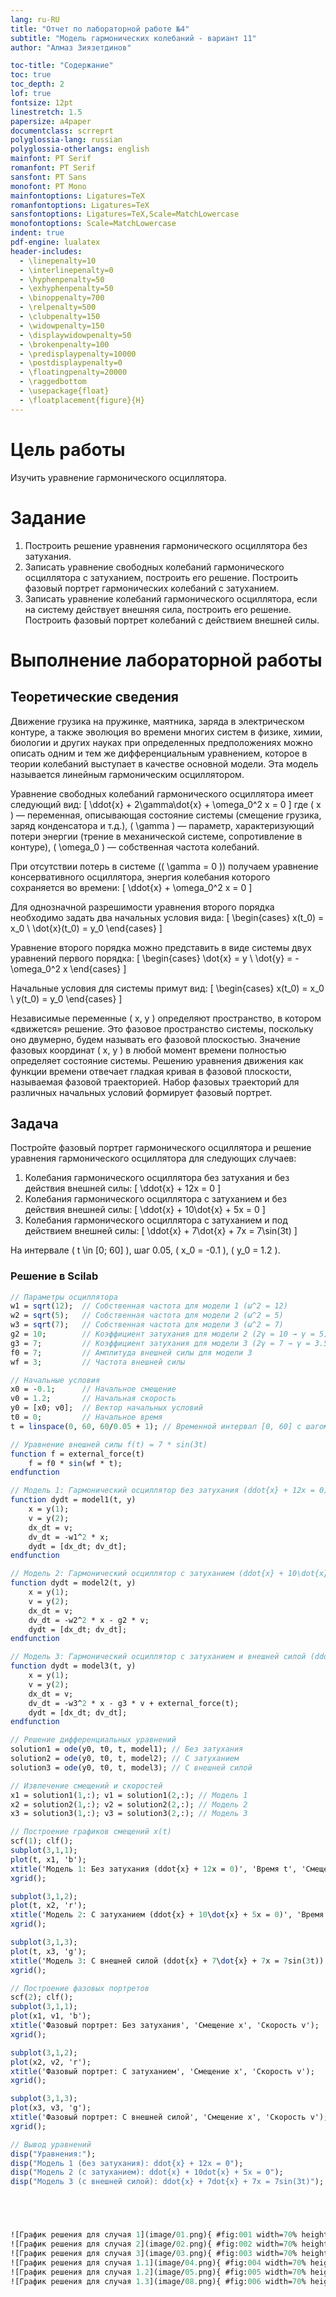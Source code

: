 ```yaml
---
lang: ru-RU
title: "Отчет по лабораторной работе №4"
subtitle: "Модель гармонических колебаний - вариант 11"
author: "Алмаз Зиязетдинов"

toc-title: "Содержание"
toc: true
toc_depth: 2
lof: true
fontsize: 12pt
linestretch: 1.5
papersize: a4paper
documentclass: scrreprt
polyglossia-lang: russian
polyglossia-otherlangs: english
mainfont: PT Serif
romanfont: PT Serif
sansfont: PT Sans
monofont: PT Mono
mainfontoptions: Ligatures=TeX
romanfontoptions: Ligatures=TeX
sansfontoptions: Ligatures=TeX,Scale=MatchLowercase
monofontoptions: Scale=MatchLowercase
indent: true
pdf-engine: lualatex
header-includes:
  - \linepenalty=10
  - \interlinepenalty=0
  - \hyphenpenalty=50
  - \exhyphenpenalty=50
  - \binoppenalty=700
  - \relpenalty=500
  - \clubpenalty=150
  - \widowpenalty=150
  - \displaywidowpenalty=50
  - \brokenpenalty=100
  - \predisplaypenalty=10000
  - \postdisplaypenalty=0
  - \floatingpenalty=20000
  - \raggedbottom
  - \usepackage{float}
  - \floatplacement{figure}{H}
---
```


# Цель работы

Изучить уравнение гармонического осциллятора.

# Задание

1. Построить решение уравнения гармонического осциллятора без затухания.
2. Записать уравнение свободных колебаний гармонического осциллятора с затуханием, построить его решение. Построить фазовый портрет гармонических колебаний с затуханием.
3. Записать уравнение колебаний гармонического осциллятора, если на систему действует внешняя сила, построить его решение. Построить фазовый портрет колебаний с действием внешней силы.

# Выполнение лабораторной работы

## Теоретические сведения

Движение грузика на пружинке, маятника, заряда в электрическом контуре, а также эволюция во времени многих систем в физике, химии, биологии и других науках при определенных предположениях можно описать одним и тем же дифференциальным уравнением, которое в теории колебаний выступает в качестве основной модели. Эта модель называется линейным гармоническим осциллятором.

Уравнение свободных колебаний гармонического осциллятора имеет следующий вид:
\[
\ddot{x} + 2\gamma\dot{x} + \omega_0^2 x = 0
\]
где \( x \) — переменная, описывающая состояние системы (смещение грузика, заряд конденсатора и т.д.), \( \gamma \) — параметр, характеризующий потери энергии (трение в механической системе, сопротивление в контуре), \( \omega_0 \) — собственная частота колебаний.

При отсутствии потерь в системе (\( \gamma = 0 \)) получаем уравнение консервативного осциллятора, энергия колебания которого сохраняется во времени:
\[
\ddot{x} + \omega_0^2 x = 0
\]

Для однозначной разрешимости уравнения второго порядка необходимо задать два начальных условия вида:
\[
\begin{cases}
x(t_0) = x_0 \\
\dot{x}(t_0) = y_0
\end{cases}
\]

Уравнение второго порядка можно представить в виде системы двух уравнений первого порядка:
\[
\begin{cases}
\dot{x} = y \\
\dot{y} = -\omega_0^2 x
\end{cases}
\]

Начальные условия для системы примут вид:
\[
\begin{cases}
x(t_0) = x_0 \\
y(t_0) = y_0
\end{cases}
\]

Независимые переменные \( x, y \) определяют пространство, в котором «движется» решение. Это фазовое пространство системы, поскольку оно двумерно, будем называть его фазовой плоскостью. Значение фазовых координат \( x, y \) в любой момент времени полностью определяет состояние системы. Решению уравнения движения как функции времени отвечает гладкая кривая в фазовой плоскости, называемая фазовой траекторией. Набор фазовых траекторий для различных начальных условий формирует фазовый портрет.

## Задача

Постройте фазовый портрет гармонического осциллятора и решение уравнения гармонического осциллятора для следующих случаев:

1. Колебания гармонического осциллятора без затухания и без действия внешней силы:
\[
\ddot{x} + 12x = 0
\]
2. Колебания гармонического осциллятора с затуханием и без действия внешней силы:
\[
\ddot{x} + 10\dot{x} + 5x = 0
\]
3. Колебания гармонического осциллятора с затуханием и под действием внешней силы:
\[
\ddot{x} + 7\dot{x} + 7x = 7\sin(3t)
\]

На интервале \( t \in [0; 60] \), шаг 0.05, \( x_0 = -0.1 \), \( y_0 = 1.2 \).

### Решение в Scilab

```scilab
// Параметры осциллятора
w1 = sqrt(12);  // Собственная частота для модели 1 (ω^2 = 12)
w2 = sqrt(5);   // Собственная частота для модели 2 (ω^2 = 5)
w3 = sqrt(7);   // Собственная частота для модели 3 (ω^2 = 7)
g2 = 10;        // Коэффициент затухания для модели 2 (2γ = 10 → γ = 5)
g3 = 7;         // Коэффициент затухания для модели 3 (2γ = 7 → γ = 3.5)
f0 = 7;         // Амплитуда внешней силы для модели 3
wf = 3;         // Частота внешней силы

// Начальные условия
x0 = -0.1;      // Начальное смещение
v0 = 1.2;       // Начальная скорость
y0 = [x0; v0];  // Вектор начальных условий
t0 = 0;         // Начальное время
t = linspace(0, 60, 60/0.05 + 1); // Временной интервал [0, 60] с шагом 0.05

// Уравнение внешней силы f(t) = 7 * sin(3t)
function f = external_force(t)
    f = f0 * sin(wf * t);
endfunction

// Модель 1: Гармонический осциллятор без затухания (ddot{x} + 12x = 0)
function dydt = model1(t, y)
    x = y(1);
    v = y(2);
    dx_dt = v;
    dv_dt = -w1^2 * x;
    dydt = [dx_dt; dv_dt];
endfunction

// Модель 2: Гармонический осциллятор с затуханием (ddot{x} + 10\dot{x} + 5x = 0)
function dydt = model2(t, y)
    x = y(1);
    v = y(2);
    dx_dt = v;
    dv_dt = -w2^2 * x - g2 * v;
    dydt = [dx_dt; dv_dt];
endfunction

// Модель 3: Гармонический осциллятор с затуханием и внешней силой (ddot{x} + 7\dot{x} + 7x = 7sin(3t))
function dydt = model3(t, y)
    x = y(1);
    v = y(2);
    dx_dt = v;
    dv_dt = -w3^2 * x - g3 * v + external_force(t);
    dydt = [dx_dt; dv_dt];
endfunction

// Решение дифференциальных уравнений
solution1 = ode(y0, t0, t, model1); // Без затухания
solution2 = ode(y0, t0, t, model2); // С затуханием
solution3 = ode(y0, t0, t, model3); // С внешней силой

// Извлечение смещений и скоростей
x1 = solution1(1,:); v1 = solution1(2,:); // Модель 1
x2 = solution2(1,:); v2 = solution2(2,:); // Модель 2
x3 = solution3(1,:); v3 = solution3(2,:); // Модель 3

// Построение графиков смещений x(t)
scf(1); clf();
subplot(3,1,1);
plot(t, x1, 'b');
xtitle('Модель 1: Без затухания (ddot{x} + 12x = 0)', 'Время t', 'Смещение x(t)');
xgrid();

subplot(3,1,2);
plot(t, x2, 'r');
xtitle('Модель 2: С затуханием (ddot{x} + 10\dot{x} + 5x = 0)', 'Время t', 'Смещение x(t)');
xgrid();

subplot(3,1,3);
plot(t, x3, 'g');
xtitle('Модель 3: С внешней силой (ddot{x} + 7\dot{x} + 7x = 7sin(3t))', 'Время t', 'Смещение x(t)');
xgrid();

// Построение фазовых портретов
scf(2); clf();
subplot(3,1,1);
plot(x1, v1, 'b');
xtitle('Фазовый портрет: Без затухания', 'Смещение x', 'Скорость v');
xgrid();

subplot(3,1,2);
plot(x2, v2, 'r');
xtitle('Фазовый портрет: С затуханием', 'Смещение x', 'Скорость v');
xgrid();

subplot(3,1,3);
plot(x3, v3, 'g');
xtitle('Фазовый портрет: С внешней силой', 'Смещение x', 'Скорость v');
xgrid();

// Вывод уравнений
disp("Уравнения:");
disp("Модель 1 (без затухания): ddot{x} + 12x = 0");
disp("Модель 2 (с затуханием): ddot{x} + 10dot{x} + 5x = 0");
disp("Модель 3 (с внешней силой): ddot{x} + 7dot{x} + 7x = 7sin(3t)");





![График решения для случая 1](image/01.png){ #fig:001 width=70% height=70% }
![График решения для случая 2](image/02.png){ #fig:002 width=70% height=70% }
![График решения для случая 3](image/03.png){ #fig:003 width=70% height=70% }
![График решения для случая 1.1](image/04.png){ #fig:004 width=70% height=70% }
![График решения для случая 1.2](image/05.png){ #fig:005 width=70% height=70% }
![График решения для случая 1.3](image/08.png){ #fig:006 width=70% height=70% }
